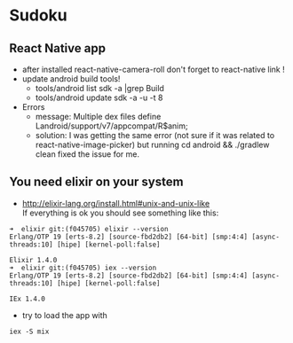 # Sudoku

## React Native app
- after installed react-native-camera-roll don't forget to react-native link !
- update android build tools!
  - tools/android list sdk -a |grep Build
  - tools/android update sdk -a -u -t 8 
- Errors
  - message: Multiple dex files define Landroid/support/v7/appcompat/R$anim;
  - solution: I was getting the same error (not sure if it was related to react-native-image-picker) but running cd android && ./gradlew clean fixed the issue for me.
## You need elixir on your system
 - http://elixir-lang.org/install.html#unix-and-unix-like  
If everything is ok you should see something like this:
```
➜  elixir git:(f045705) elixir --version
Erlang/OTP 19 [erts-8.2] [source-fbd2db2] [64-bit] [smp:4:4] [async-threads:10] [hipe] [kernel-poll:false]

Elixir 1.4.0
➜  elixir git:(f045705) iex --version
Erlang/OTP 19 [erts-8.2] [source-fbd2db2] [64-bit] [smp:4:4] [async-threads:10] [hipe] [kernel-poll:false]

IEx 1.4.0
```

- try to load the app with  
```
iex -S mix
```